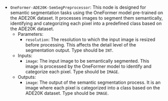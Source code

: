 - `OneFormer-ADE20K-SemSegPreprocessor`: This node is designed for semantic segmentation tasks using the OneFormer model pre-trained on the ADE20K dataset. It processes images to segment them semantically, identifying and categorizing each pixel into a predefined class based on the ADE20K dataset.
    - Parameters:
        - `resolution`: The resolution to which the input image is resized before processing. This affects the detail level of the segmentation output. Type should be `INT`.
    - Inputs:
        - `image`: The input image to be semantically segmented. This image is processed by the OneFormer model to identify and categorize each pixel. Type should be `IMAGE`.
    - Outputs:
        - `image`: The output of the semantic segmentation process. It is an image where each pixel is categorized into a class based on the ADE20K dataset. Type should be `IMAGE`.
